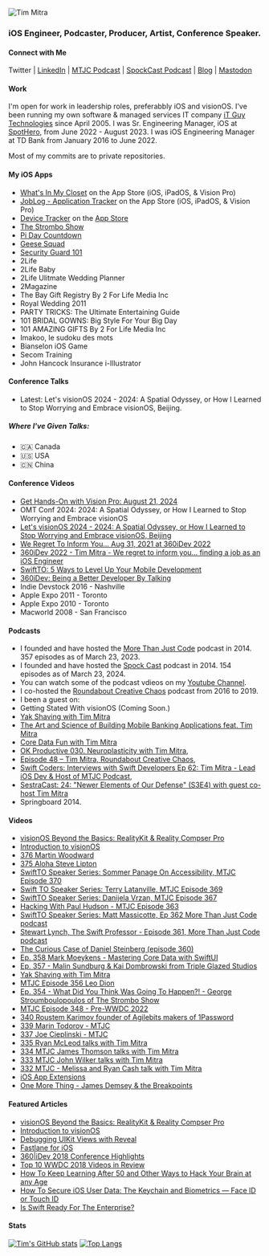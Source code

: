 
![Tim Mitra](https://www.it-guy.com/wp-new/wp-content/uploads/2020/04/IMG_3268-scaled.jpeg)
### iOS Engineer, Podcaster, Producer, Artist, Conference Speaker.

<!--
**timmitra/timmitra** is a ✨ _special_ ✨ repository because its `README.md` (this file) appears on your GitHub profile.

Here are some ideas to get you started:

- 🔭 I’m currently working on ...
- 🌱 I’m currently learning ...
- 👯 I’m looking to collaborate on ...
- 🤔 I’m looking for help with ...
- 💬 Ask me about ...
- 📫 How to reach me: ...
- 😄 Pronouns: ...
- ⚡ Fun fact: ...
-->



#### Connect with Me

Twitter | [LinkedIn](https://www.linkedin.com/in/itguycanada/) | [MTJC Podcast](https://mtjc.fm) | [SpockCast Podcast](https://spockcast.com) | [Blog](https://www.it-guy.com/blog/) | [Mastodon](https://mastodon.social/@timmitra)

#### Work

I'm open for work in leadership roles, preferabbly iOS and visionOS.
I've been running my own software & managed services IT company [iT Guy Technologies](https://www.it-guy.com) since April 2005.
I was Sr. Engineering Manager, iOS at [SpotHero](https://spothero.com), from June 2022 - August 2023.
I was iOS Engineering Manager at TD Bank from January 2016 to June 2022.

Most of my commits are to private repositories.

#### My iOS Apps

- [What's In My Closet](https://apps.apple.com/ca/app/whats-in-my-closet/id869652478) on the App Store (iOS, iPadOS, & Vision Pro)
- [JobLog - Application Tracker](https://apps.apple.com/us/app/joblog-application-tracker/id6475248355) on the App Store (iOS, iPadOS, & Vision Pro)
- [Device Tracker](https://devicetrackerapp.com/) on the [App Store](https://itunes.apple.com/us/app/device-tracker/id398472363?mt=8&at=10l662)
- [The Strombo Show](https://apps.apple.com/ca/app/the-strombo-show/id451907333)
- [Pi Day Countdown](https://apps.apple.com/ca/app/pi-day-countdown/id424560921)
- [Geese Squad](https://apps.apple.com/ca/app/geese-squad/id506573523)
- [Security Guard 101](http://itunes.apple.com/app/security-guard-101/id448724627?mt=8)
- 2Life
- 2Life Baby
- 2Life Ulitmate Wedding Planner
- 2Magazine
- The Bay Gift Registry By 2 For Life Media Inc
- Royal Wedding 2011
- PARTY TRICKS: The Ultimate Entertaining Guide
- 101 BRIDAL GOWNS: Big Style For Your Big Day
- 101 AMAZING GIFTS By 2 For Life Media Inc
- Imakoo, le sudoku des mots
- Bianselon iOS Game
- Secom Training
- John Hancock Insurance i-Illustrator


#### Conference Talks

- Latest: Let's visionOS 2024 - 2024: A Spatial Odyssey, or How I Learned to Stop Worrying and Embrace visionOS, Beijing.

##### Where I've Given Talks:

- 🇨🇦 Canada
- 🇺🇸 USA
- 🇨🇳 China


#### Conference Videos

- [Get Hands-On with Vision Pro: August 21, 2024](https://youtu.be/tg-yJQOPuhA)
- OMT Conf 2024: 2024: A Spatial Odyssey, or How I Learned to Stop Worrying and Embrace visionOS
- [Let's visionOS 2024 - 2024: A Spatial Odyssey, or How I Learned to Stop Worrying and Embrace visionOS, Beijing](https://youtu.be/Zhf5MJVKKqM)
- [We Regret To Inform You... Aug 31, 2021 at 360iDev 2022](https://360idev.com/session/we-regret-to-inform-you/)
- [360iDev 2022 - Tim Mitra - We regret to inform you… finding a job as an iOS Engineer](https://youtu.be/3LvPG55MFSE)
- [SwiftTO: 5 Ways to Level Up Your Mobile Development](https://vimeo.com/354580074)
- [360iDev: Being a Better Developer By Talking](https://vimeo.com/232056876)
- Indie Devstock 2016 - Nashville
- Apple Expo 2011 - Toronto
- Apple Expo 2010 - Toronto
- Macworld 2008 - San Francisco
<!-- My presentations (including video and slides) can be found in my Conference-Talks repo. -->

#### Podcasts

- I founded and have hosted the [More Than Just Code](https://mtjc.fireside.fm) podcast in 2014. 357 episodes as of March 23, 2023.
- I founded and have hosted the [Spock Cast](https://spockcast.com) podcast in 2014. 154 episodes as of March 23, 2024.
- You can watch some of the podcast vdieos on my [Youtube Channel](https://youtube.com/@timmitra).
- I co-hosted the [Roundabout Creative Chaos](https://roundaboutfm.com) podcast from 2016 to 2019.
- I been a guest on:
- Getting Stated With visionOS (Coming Soon.)
- [Yak Shaving with Tim Mitra](https://brightdigit.com/episodes/144-yak-shaving-with-tim-mitra/)
- [The Art and Science of Building Mobile Banking Applications feat. Tim Mitra](https://www.podbean.com/media/share/dir-rgwwu-fb59a2e)
- [Core Data Fun with Tim Mitra](https://www.podbean.com/media/share/dir-i3kdb-dd1a528)
- [OK Productive 030. Neuroplasticity with Tim Mitra](https://okproductive.com/episodes/030-neuroplasticity-with-tim-mitra),
- [Episode 48 – Tim Mitra, Roundabout Creative Chaos](https://roundaboutfm.com/episode-48-tim-mitra/),
- [Swift Coders: Interviews with Swift Developers Ep 62: Tim Mitra - Lead iOS Dev & Host of MTJC Podcast](https://www.podbean.com/media/share/pb-ijsqe-6dd23d),
- [SestraCast: 24: "Newer Elements of Our Defense" (S3E4) with guest co-host Tim Mitra](https://www.listennotes.com/podcasts/sestracast/24-newer-elements-of-our-uq4jeypgRtS/)
- Springboard 2014.

#### Videos

- [visionOS Beyond the Basics: RealityKit & Reality Compser Pro](https://www.kodeco.com/ios/paths/visionos-beyond-the-basics)
- [Introduction to visionOS](https://www.kodeco.com/ios/paths/introduction-to-visionos)
- [376 Martin Woodward](https://www.youtube.com/watch?v=FVhOXO4HDJI&t=1695s)
- [375 Aloha Steve Lipton](https://www.youtube.com/watch?v=fpJ7mRq0vmU&t=1s) 
- [SwiftTO Speaker Series: Sommer Panage On Accessibility, MTJC Episode 370](https://youtu.be/xCMJrK5VU5c?si=C6tUjTyzWm80LtzW)
- [Swift TO Speaker Series: Terry Latanville, MTJC Episode 369](https://youtu.be/_eZf3kYMjL0?si=Z1VW_tNYbnD7LoZN)
- [SwiftTO Speaker Series: Danijela Vrzan, MTJC Episode 367](https://youtu.be/kWoArujt2bQ?si=83CZxxgceqiPrl8U)
- [Hacking With Paul Hudson - MTJC Episode 363](https://youtu.be/JN_4pXOP3KI?si=kKr7weAZnPHA7mca)
- [SwiftTO Speaker Series: Matt Massicotte, Ep 362 More Than Just Code podcast](https://youtu.be/AYGJVWwc5hQ?si=F1xDdhovNTOGHLZb)
- [Stewart Lynch, The Swift Professor - Episode 361, More Than Just Code podcast](https://youtu.be/y7KuGXiXZXY?si=wZUc_-BtM4b606aK)
- [The Curious Case of Daniel Steinberg (episode 360)](https://youtu.be/KVC9768sa2o?si=1z6XyjFCEUDEUvui)
- [Ep. 358 Mark Moeykens - Mastering Core Data with SwiftUI](https://youtu.be/McSbKE17r9o?si=uy5fXqt8RO4xkKNt)
- [Ep. 357 - Malin Sundburg & Kai Dombrowski from Triple Glazed Studios](https://youtu.be/_cFNGK2PuOE?si=-7PlEeiaSJpCESoN)
- [Yak Shaving with Tim Mitra](https://youtube.com/watch?v=rv5cpWOo11k&si=EnSIkaIECMiOmarE)
- [MTJC Episode 356 Leo Dion](https://youtu.be/QaxHuQAgNsg?si=MU9Mu5Tia2nJ76WA)
- [Ep. 354 - What Did You Think Was Going To Happen?! - George Stroumboulopoulos of The Strombo Show](https://youtu.be/QjFZRi4pQMQ?si=uHPWYUkUF0RBtPkz)
- [MTJC Episode 348 - Pre-WWDC 2022](https://youtu.be/Nhz3PDlM7sg)
- [340 Roustem Karimov founder of Agilebits makers of 1Password](https://youtu.be/AanWZ6aSgYA)
- [339 Marin Todorov - MTJC](https://youtu.be/I57LrRJP4q4)
- [337 Joe Cieplinski - MTJC](https://youtu.be/Cn9UHvtl-2I)
- [335 Ryan McLeod talks with Tim Mitra](https://youtu.be/2Ln-vExlbxU)
- [334 MTJC James Thomson talks with Tim Mitra](https://youtu.be/gMm88Dk42Nk)
- [333 MTJC John Wilker talks with Tim Mitra](https://youtu.be/BXB6w5IwhZ0)
- [332 MTJC - Melissa and Ryan Cash talk with Tim Mitra](https://youtu.be/vD-xS3W1m5Y)
- [iOS App Extensions](https://www.raywenderlich.com/4173-ios-app-extensions)
- [One More Thing - James Demsey & the Breakpoints](https://music.apple.com/ca/album/one-more-thing-single/1588956156)

#### Featured Articles

- [visionOS Beyond the Basics: RealityKit & Reality Compser Pro](https://www.kodeco.com/ios/paths/visionos-beyond-the-basics)
- [Introduction to visionOS](https://www.kodeco.com/ios/paths/introduction-to-visionos)
- [Debugging UIKit Views with Reveal](https://www.raywenderlich.com/21462794-debugging-uikit-views-with-reveal)
- [Fastlane for iOS](https://www.raywenderlich.com/1259223-fastlane-for-ios)
- [360|iDev 2018 Conference Highlights](https://www.raywenderlich.com/7508-360-idev-2018-conference-highlights)
- [Top 10 WWDC 2018 Videos in Review](https://www.raywenderlich.com/5756-top-10-wwdc-2018-videos-in-review)
- [How To Keep Learning After 50 and Other Ways to Hack Your Brain at any Age](https://www.raywenderlich.com/79-how-to-keep-learning-after-50-and-other-ways-to-hack-your-brain-at-any-age)
- [How To Secure iOS User Data: The Keychain and Biometrics — Face ID or Touch ID](https://www.raywenderlich.com/236-how-to-secure-ios-user-data-the-keychain-and-biometrics-face-id-or-touch-id)
- [Is Swift Ready For The Enterprise?](https://www.raywenderlich.com/692-is-swift-ready-for-the-enterprise)

#### Stats
[![Tim's GitHub stats](https://github-readme-stats.vercel.app/api?username=timmitra)](https://github.com/anuraghazra/github-readme-stats)
[![Top Langs](https://github-readme-stats.vercel.app/api/top-langs/?username=timmitra)](https://github.com/anuraghazra/github-readme-stats)
